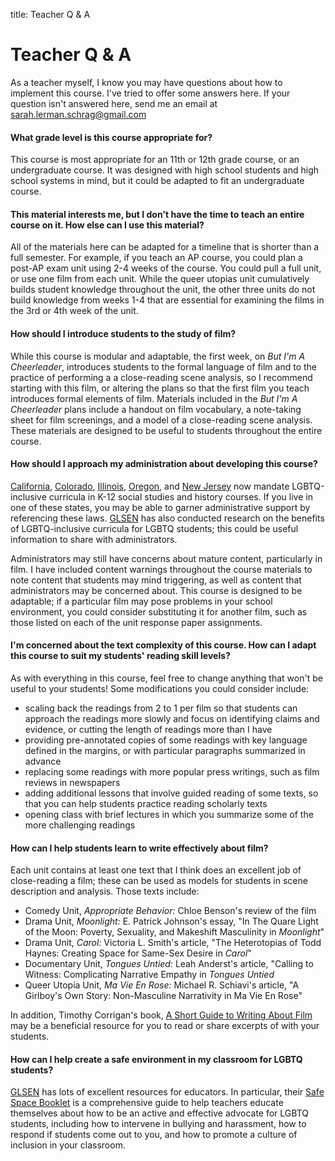 title: Teacher Q & A

# Teacher Q & A

As a teacher myself, I know you may have questions about how to implement this course. I've tried to offer some answers here. If your question isn't answered here, send me an email at sarah.lerman.schrag@gmail.com

#### What grade level is this course appropriate for?

This course is most appropriate for an 11th or 12th grade course, or an undergraduate course. It was designed with high school students and high school systems in mind, but it could be adapted to fit an undergraduate course.

#### This material interests me, but I don't have the time to teach an entire course on it. How else can I use this material?

All of the materials here can be adapted for a timeline that is shorter than a full semester. For example, if you teach an AP course, you could plan a post-AP exam unit using 2-4 weeks of the course. You could pull a full unit, or use one film from each unit. While the queer utopias unit cumulatively builds student knowledge throughout the unit, the other three units do not build knowledge from weeks 1-4 that are essential for examining the films in the 3rd or 4th week of the unit.

#### How should I introduce students to the study of film?

While this course is modular and adaptable, the first week, on *But I'm A Cheerleader*, introduces students to the formal language of film and to the practice of performing a a close-reading scene analysis, so I recommend starting with this film, or altering the plans so that the first film you teach introduces formal elements of film. Materials included in the *But I'm A Cheerleader* plans include a handout on film vocabulary, a note-taking sheet for film screenings, and a model of a close-reading scene analysis. These materials are designed to be useful to students throughout the entire course.  

#### How should I approach my administration about developing this course?

[California](https://en.wikipedia.org/wiki/FAIR_Education_Act), [Colorado](https://www.bustle.com/p/colorado-votes-to-teach-lgbtq-inclusive-curriculum-to-students-in-public-schools-17300826), [Illinois](https://www.equalityillinois.us/%EF%BB%BFlgbtq-inclusive-curriculum-bill-approved-by-illinois-gov-jb-pritzker/), [Oregon](https://www.out.com/news/2019/8/16/heres-every-state-requires-schools-teach-lgbtq-history), and [New Jersey](https://www.nj.com/education/2019/02/nj-schools-will-finally-teach-kids-about-gay-history-heres-what-kids-would-learn.html) now mandate LGBTQ-inclusive curricula in K-12 social studies and history courses. If you live in one of these states, you may be able to garner administrative support by referencing these laws. [GLSEN](https://www.glsen.org/research/lgbtq-inclusive-curriculum) has also conducted research on the benefits of LGBTQ-inclusive curricula for LGBTQ students; this could be useful information to share with administrators.

Administrators may still have concerns about mature content, particularly in film. I have included content warnings throughout the course materials to note content that students may mind triggering, as well as content that administrators may be concerned about. This course is designed to be adaptable; if a particular film may pose problems in your school environment, you could consider substituting it for another film, such as those listed on each of the unit response paper assignments.

#### I'm concerned about the text complexity of this course. How can I adapt this course to suit my students' reading skill levels?

As with everything in this course, feel free to change anything that won't be useful to your students! Some modifications you could consider include:
* scaling back the readings from 2 to 1 per film so that students can approach the readings more slowly and focus on identifying claims and evidence, or cutting the length of readings more than I have
* providing pre-annotated copies of some readings with key language defined in the margins, or with particular paragraphs summarized in advance
* replacing some readings with more popular press writings, such as film reviews in newspapers
* adding additional lessons that involve guided reading of some texts, so that you can help students practice reading scholarly texts
* opening class with brief lectures in which you summarize some of the more challenging readings

#### How can I help students learn to write effectively about film?

Each unit contains at least one text that I think does an excellent job of close-reading a film; these can be used as models for students in scene description and analysis. Those texts include:
* Comedy Unit, *Appropriate Behavior:* Chloe Benson's review of the film
* Drama Unit, *Moonlight:* E. Patrick Johnson's essay, "In The Quare Light of the Moon: Poverty, Sexuality, and Makeshift Masculinity in *Moonlight*"
* Drama Unit, *Carol:* Victoria L. Smith's article, "The Heterotopias of Todd Haynes: Creating Space for Same-Sex Desire in *Carol*"
* Documentary Unit, *Tongues Untied:* Leah Anderst's article, "Calling to Witness: Complicating Narrative Empathy in *Tongues Untied*
* Queer Utopia Unit, *Ma Vie En Rose:* Michael R. Schiavi's article, "A Girlboy's Own Story: Non-Masculine Narrativity in Ma Vie En Rose"

In addition, Timothy Corrigan's book, [A Short Guide to Writing About Film](https://www.pearson.com/us/higher-education/program/Corrigan-Short-Guide-to-Writing-about-Film-A-9th-Edition/PGM332723.html) may be a beneficial resource for you to read or share excerpts of with your students.

#### How can I help create a safe environment in my classroom for LGBTQ students?

[GLSEN](https://www.glsen.org/) has lots of excellent resources for educators. In particular, their [Safe Space Booklet](https://www.glsen.org/sites/default/files/2019-11/GLSEN%20English%20SafeSpace%20Book%20Text%20Updated%202019.pdf) is a comprehensive guide to help teachers educate themselves about how to be an active and effective advocate for LGBTQ students, including how to intervene in bullying and harassment, how to respond if students come out to you, and how to promote a culture of inclusion in your classroom.
